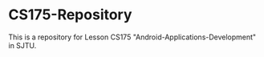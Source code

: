 # CS175-Repository
This is a repository for Lesson CS175 "Android-Applications-Development" in SJTU.

